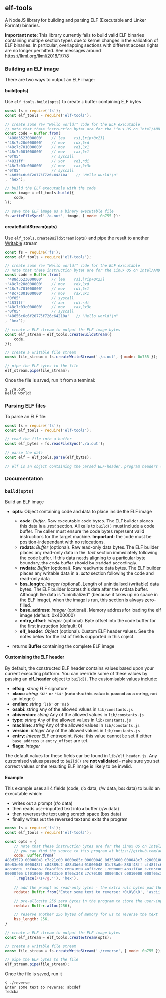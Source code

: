 ## elf-tools

A NodeJS library for building and parsing ELF (Executable and Linker Format) binaries.

**Important note**:  This library currently fails to build valid ELF binaries containing multiple section types due to kernel changes in the validation of ELF binaries. In particular, overlapping sections with different access rights are no longer permitted. See messages around https://lkml.org/lkml/2018/1/7/8

### Building an ELF image

There are two ways to output an ELF image:

#### build(opts)
Use `elf_tools.build(opts)` to create a buffer containing ELF bytes
```javascript
const fs = require('fs');
const elf_tools = require('elf-tools');

// create some raw "Hello world!" code for the ELF executable
// note that these instruction bytes are for the Linux OS on Intel/AMD x64 platform
const code = Buffer.from(
 '488d3523000000'    // lea    rsi,[rip+0x23]
+'48c7c20d000000'    // mov    rdx,0xd
+'48c7c701000000'    // mov    rdi,0x1
+'48c7c001000000'    // mov    rax,0x1
+'0f05'              // syscall
+'4831ff'            // xor    rdi,rdi
+'48c7c03c000000'    // mov    rax,0x3c
+'0f05'              // syscall
+'48656c6c6f20776f726c64210a'	// "Hello world!\n"
, 'hex');

// build the ELF executable with the code
const image = elf_tools.build({
    code,
});

// save the ELF image as a binary executable file
fs.writeFileSync('./a.out', image, { mode: 0o755 });

```

#### createBuildStream(opts)
Use `elf_tools.createBuildStream(opts)` and pipe the result to another [Writable](https://nodejs.org/api/stream.html#stream_writable_streams) stream
```javascript
const fs = require('fs');
const elf_tools = require('elf-tools');

// create some raw "Hello world!" code for the ELF executable
// note that these instruction bytes are for the Linux OS on Intel/AMD x64 platform
const code = Buffer.from(
 '488d3523000000'    // lea    rsi,[rip+0x23]
+'48c7c20d000000'    // mov    rdx,0xd
+'48c7c701000000'    // mov    rdi,0x1
+'48c7c001000000'    // mov    rax,0x1
+'0f05'              // syscall
+'4831ff'            // xor    rdi,rdi
+'48c7c03c000000'    // mov    rax,0x3c
+'0f05'              // syscall
+'48656c6c6f20776f726c64210a'	// "Hello world!\n"
, 'hex');

// create a ELF stream to output the ELF image bytes
const elf_stream = elf_tools.createBuildStream({
    code,
});

// create a writable file stream
const file_stream = fs.createWriteStream('./a.out', { mode: 0o755 });

// pipe the ELF bytes to the file
elf_stream.pipe(file_stream);

```
Once the file is saved, run it from a terminal:
```
$ ./a.out
Hello world!
```

### Parsing ELF files

To parse an ELF file:
```javascript
const fs = require('fs');
const elf_tools = require('elf-tools');

// read the file into a buffer
const elf_bytes = fs.readFileSync('./a.out');

// parse the data
const elf = elf_tools.parse(elf_bytes);

// elf is an object containing the parsed ELF-header, program headers (if any) and sections

```

### Documentation

### `build(opts)`

Build an ELF image
- **opts**: Object containing code and data to place inside the ELF image
  - **code**: *Buffer*. Raw executable code bytes. The ELF builder places this data in a *.text* section. All calls to `build()` must include a code buffer. The caller must ensure the code bytes represent valid instructions for the target machine. **Important**: the code must be position-independant with no relocations.
  - **rodata**: *Buffer* (optional). Raw read-only data bytes. The ELF builder places any read-only data in the *.text* section immediately following the code buffer. If this data needs aligning to a particular byte boundary, the code buffer should be padded accordingly.
  - **rwdata**: *Buffer* (optional). Raw read/write data bytes. The ELF builder places any writable data in a *.data* section following the code and read-only data
  - **bss_length**: *integer* (optional). Length of uninitialised (writable) data bytes. The ELF builder locates this data after the rwdata buffer. Although the data is "uninitialized" (because it takes up no space in the ELF image), when the image is run, this section is always zero-filled.
  - **base_address**: *integer* (optional). Memory address for loading the elf image (default: 0x400000)
  - **entry_offset**: *integer* (optional). Byte offset into the code buffer for the first instruction (default: 0)
  - **elf_header**: *Object* (optional). Custom ELF header values. See the notes below for the list of fields supported in this object.
  
- returns **Buffer** containing the complete ELF image

#### Customising the ELF header

By default, the constructed ELF header contains values based upon your current executing platform. You can override some of these values by passing an **elf_header** object to `build()`. The customisable values include:

- **elfsig**: *string* ELF signature
- **class**: *string* `'32'` or `'64'` (note that this value is passed as a string, not an integer)
- **endian**: *string* `'lsb'` or `'msb'`
- **osabi**: *string* Any of the allowed values in `lib/constants.js`
- **abiversion**: *string* Any of the allowed values in `lib/constants.js`
- **type**: *string* Any of the allowed values in `lib/constants.js`
- **machine**: *string* Any of the allowed values in `lib/constants.js`
- **version**: *integer* Any of the allowed values in `lib/constants.js`
- **entry**: *integer* ELF entrypoint. *Note*: this value cannot be set if either `base_address` or `entry_offset` are set.
- **flags**: *integer*

The default values for these fields can be found in `lib/elf_header.js`. Any customised values passed to `build()` are **not validated** - make sure you set correct values or the resulting ELF image is likely to be invalid.

#### Example

This example uses all 4 fields (code, r/o data, r/w data, bss data) to build an executable which:
- writes out a prompt (r/o data)
- then reads user-inputted text into a buffer (r/w data)
- then reverses the text using scratch space (bss data)
- finally writes out the reversed text and exits the program

```javascript
const fs = require('fs');
const elf_tools = require('elf-tools');

const opts = {
    // note that these instruction bytes are for the Linux OS on Intel/AMD x64 platform
    // you can find the source to this program at https://github.com/adelphes/elf-tools/blob/master/test/programs/reverse/reverse.s
    code: Buffer.from(`
488d3579 00000048 c7c21c00 0000e85c 00000048 8d358600 000048c7 c2000100
00e83e00 000048ff c84889c2 488d3d6d 01000048 01c78a0e 880f48ff cf48ffc6
4883e801 75f04889 fe48ffc6 c604160a 48ffc2e8 17000000 4831ff48 c7c03c00
00000f05 bf010000 004831c0 0f05c348 c7c70100 000048c7 c0010000 000f05c3
    `.replace(/\s+/g,''), 'hex'),
    
    // add the prompt as read-only bytes - the extra null bytes pad the section to an 8-byte alignment.
    rodata: Buffer.from('Enter some text to reverse: \0\0\0\0', 'ascii'),

    // pre-allocate 256 zero bytes in the program to store the user-input
    rwdata: Buffer.alloc(256),

    // reserve another 256 bytes of memory for us to reverse the text
    bss_length: 256,
}

// create a ELF stream to output the ELF image bytes
const elf_stream = elf_tools.createStream(opts);

// create a writable file stream
const file_stream = fs.createWriteStream('./reverse', { mode: 0o755 });

// pipe the ELF bytes to the file
elf_stream.pipe(file_stream);

```
Once the file is saved, run it
```
$ ./reverse
Enter some text to reverse: abcdef
fedcba
```
